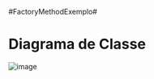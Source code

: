 #FactoryMethodExemplo#

# Diagrama de Classe #

![image](https://github.com/MarcioMAlmeida/FactoryMethodExemplo/assets/78739307/58597f89-35f7-4b03-8a18-8966cb5038bb)
